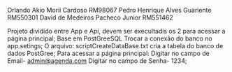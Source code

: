 Orlando Akio Morii Cardoso RM98067 Pedro Henrique Alves Guariente RM550301 David de Medeiros Pacheco Junior RM551462

Projeto dividido entre App e Api, devem ser execultadis os 2 para acessar a página principal;
Base em PostGreeSQL Trocar a conexão do banco no app.setings;
O arquivo: scriptCreateDataBase.txt cria a tabela do banco de dados PostGree;
Para acessar a página principal: Digitar no campo de Email- admin@agenda.com      Digitar no campo de Senha- 1234;
